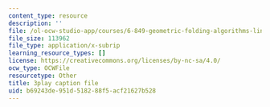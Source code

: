 ```yaml
---
content_type: resource
description: ''
file: /ol-ocw-studio-app/courses/6-849-geometric-folding-algorithms-linkages-origami-polyhedra-fall-2012/b69243de951d518288f5acf21627b528_AxCavqjfy6w.vtt
file_size: 113962
file_type: application/x-subrip
learning_resource_types: []
license: https://creativecommons.org/licenses/by-nc-sa/4.0/
ocw_type: OCWFile
resourcetype: Other
title: 3play caption file
uid: b69243de-951d-5182-88f5-acf21627b528
---
```


